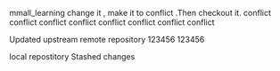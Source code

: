 mmall_learning   change it , make it to conflict .Then checkout it. conflict conflict conflict 
conflict 
conflict 
conflict 
conflict 
conflict 

Updated upstream
remote  repository
123456
123456

local repostitory
Stashed changes
